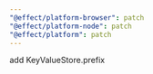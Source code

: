 ```yaml
---
"@effect/platform-browser": patch
"@effect/platform-node": patch
"@effect/platform": patch
---
```


add KeyValueStore.prefix
